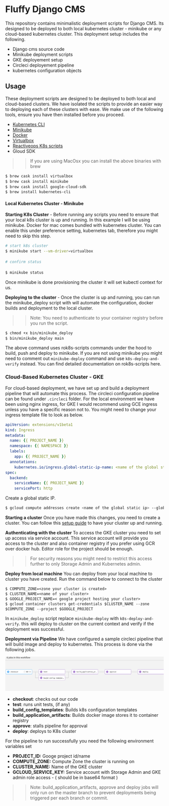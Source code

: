 # Fluffy Django CMS
This repository contains minimalistic deployment scripts for Django CMS. Its designed to be deployed to both local kubernetes cluster - minikube or any cloud-based kubernetes cluster. This deployment setup includes the following.

- Django cms source code
- Minikube deployment scripts
- GKE deployement setup
- Circleci deployement pipeline
- kubernetes configuration objects

## Usage
These deployment scripts are designed to be deployed to both local and cloud-based clusters. We have isolated the scripts to provide an easier way to deploying each of these clusters with ease. We make use of the following tools, ensure you have then installed before you proceed.

- [Kubernetes CLI](https://kubernetes.io/docs/tasks/tools/install-kubectl/)
- [Minikube](https://github.com/kubernetes/minikube)
- [Docker](https://www.docker.com/get-started)
- [Virtualbox](https://www.virtualbox.org/)
- [Reactiveops K8s scripts](https://github.com/reactiveops/rok8s-scripts)
- Gloud SDK
>> If you are using MacOsx you can install the above binaries with brew
```bash
$ brew cask install virtualbox
$ brew cask install minikube
$ brew cask install google-cloud-sdk
$ brew install kubernetes-cli
```
#### Local Kubernetes Cluster - Minikube

**Starting K8s Cluster** - Before running any scripts you need to ensure that your local k8s cluster is up and running. In this example I will be using minikube. Docker for mac comes bundled with kubernetes cluster. You can enable this under preference setting, kubernetes tab, therefore you might need to skip this step.

```bash
# start k8s cluster
$ minikube start --vm-driver=virtualbox

# confirm status

$ minikube status
```

Once minikube is done provisioning the cluster it will set kubectl context for us.

**Deploying to the cluster** - Once the cluster is up and running, you can run the minikube_deploy script with will automate the configuration, docker builds and deployment to the local cluster.
>> Note: You need to authenticate to your container registry before you run the script.

```bash
$ chmod +x bin/minikube_deploy
$ bin/minikube_deploy main
```
The above command uses rok8s-scripts commands under the hood to build, push and deploy to minikube. If you are not using minikube you might need to comment out `minikube-deploy` command and use `k8s-deploy-and-verify` instead. You can find detailed documentation on rok8s-scripts here.

### Cloud-Based Kubernetes Cluster - GKE
For cloud-based deployment, we have set up and build a deployment pipeline that will automate this process. The circleci configuration pipeline can be found under `.circleci` folder. For the local environment we have been using nginx ingress, for GKE I would recommend using GCE ingress unless you have a specific reason not to. You might need to change your ingress template file to look as below.
```yaml
apiVersion: extensions/v1beta1
kind: Ingress
metadata:
  name: {{ PROJECT_NAME }}
  namespace: {{ NAMESPACE }}
  labels:
    app: {{ PROJECT_NAME }}
  annotations:
    kubernetes.io/ingress.global-static-ip-name: <name of the global static ip>
spec:
  backend:
    serviceName: {{ PROJECT_NAME }}
    servicePort: http

```

Create a global static IP.
```bash
$ gcloud compute addresses create <name of the global static ip> --global
```

**Starting a cluster**
Once you have made this changes, you need to create a cluster. You can follow this [setup guide](https://zero-to-jupyterhub.readthedocs.io/en/v0.4-doc/create-k8s-cluster.html#google-cloud) to have your cluster up and running.

**Authenticating with the cluster**
To access the GKE cluster you need to set up access via service account. This service account will provide you access to the cluster and also container registry if you prefer using GCR over docker hub. Editor role for the project should be enough.

>> For security reasons you might need to restrict this access further to only Storage Admin and Kubernetes admin.

**Deploy from local machine**
You can deploy from your local machine to cluster you have created. Run the command below to connect to the cluster
```
$ COMPUTE_ZONE=<zone your cluster is created>
$ CLUSTER_NAME=<name of your cluster>
$ GOOGLE_PROJECT_NAME=< google project hosting your cluster>
$ gcloud container clusters get-credentials $CLUSTER_NAME --zone $COMPUTE_ZONE --project $GOOGLE_PROJECT
```

In `minikube_deploy` script replace `minikube-deploy` with `k8s-deploy-and-verify`. this will deploy to cluster on the current context and verify if the deployment was successful.

**Deployment via Pipeline**
We have configured a sample circleci pipeline that will build image and deploy to kubernetes. This process is done via the following jobs.

![](files/pipeline.png)

- **checkout**: checks out our code
- **test**: runs unit tests, (if any)
- **build_config_templates**: Builds k8s configuration templates
- **build_application_artifacts**: Builds docker image stores it to container registry
- **approve**: stalls pipeline for approval
- **deploy**: deploys to K8s cluster

For the pipeline to run successfully you need the following environment variables set
- **PROJECT_ID:** Googe project id/name
- **COMPUTE_ZONE:** Compute Zone the cluster is running on
- **CLUSTER_NAME:** Name of the GKE cluster
- **GCLOUD_SERVICE_KEY:** Service account with Storage Admin and GKE admin role access - ( should be in base64 format )

>> Note: build_application_artifacts, approve and deploy jobs will only run on the master branch to prevent deployments being triggered per each branch or commit.

